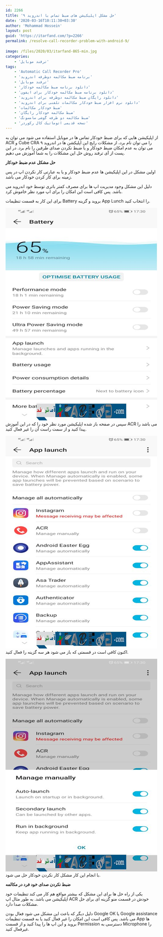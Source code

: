 ```yaml
---
id: 2266
title: 'حل مشکل اپلیکیشن های ضبط تماس با اندروید ۹'
date: '2020-03-16T10:11:30+03:30'
author: 'Mohammad Hossein'
layout: post
guid: 'https://itarfand.com/?p=2266'
permalink: /resolve-call-recorder-problem-with-android-9/

image: /files/2020/03/itarfand-865-min.jpg
categories:
    - 'ترفند موبایل'
tags:
    - 'Automatic Call Recorder Pro'
    - 'برنامه ضبط مکالمه دوطرفه اندروید'
    - 'ترفند موبایل'
    - 'دانلود برنامه ضبط مکالمه خودکار'
    - 'دانلود برنامه ضبط مکالمه خودکار برای ایفون'
    - 'دانلود رایگان ضبط مکالمه دوطرفه برای اندروید'
    - 'دانلود نرم افزار ضبط خودکار مکالمات تلفنی برای اندروید'
    - 'ضبط خودکار مکالمات'
    - 'ضبط مکالمه خودکار رایگان'
    - 'ضبط مکالمه دو طرفه گوشی سامسونگ'
    - 'نسخه قدیمی اتوماتیک کال رکوردر'
---
```


از اپلیکیشن هایی که برای ضبط خودکار تماس ها در موبایل استفاده می شود می توان به ACR و Cube CRA را می توان نام برد، از مشکلات رایج این اپلیکشن ها در اندروید ۹ می توان به عدم امکان ضبط خودکار و یا ضبط نکردن صدای طرفین را نام برد. در این پست از آی ترفند روش حل این مشکلات را به شما آموزش می دهیم.

**حل مشکل عدم ضبط خودکار**

اولین مشکل در این اپلیکیشن ها عدم ضبط خودکار و یا به عبارتی کار نکردن اپ در پس زمینه برای کار کردن خودکار می باشد.

دلیل این مشکل وجود مدیریت اپ ها برای مصرف کمتر باتری توسط خود اندروید می باشد. پس کافی است این امکان را برای اپ مورد نظر خاموش کرد.

برای این کار به قسمت تنظیمات Battery بروید و گزینه App Lunch را انتخاب کنید.

![mhkarami97](/files/2020/03/itarfand-862-min.jpg)
سپس در صفحه باز شده اپلیکیشن مورد نظر خود را که در این آموزش ACR می باشد را پیدا کنید و از سمت راست آن را غیر فعال کنید.

![mhkarami97](/files/2020/03/itarfand-863-min.jpg)
اکنون کافی است در قسمتی که باز می شود هر سه گزینه را فعال کنید.

![mhkarami97](/files/2020/03/itarfand-864-min.jpg)
با انجام این کار مشکل کار نکردن خودکار حل می شود.

**ضبط نکردن صدای خود فرد در مکالمه**

یکی از راه حل ها برای این مشکل که بیشتر مواقع هم کار می کند تنظیمات خود اپلیکیشن می باشد. به طور مثال اپ ACR خودش در قسمت منو گزینه ای برای حل مشکلات صدا دارد.

دلیل دیگر که باعث این مشکل می شود فعال بودن Google OK یا Google assistance می باشد. پس کافی است این امکان را غیر فعال کنید یا به قسمت تنظیمات App ها بروید و این اپ ها را پیدا کنید و از قسمت Permission دسترسی به Microphone را غیرفعال کنید.